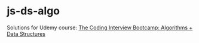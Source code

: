 # js-ds-algo

Solutions for Udemy course: [The Coding Interview Bootcamp: Algorithms + Data Structures](https://www.udemy.com/coding-interview-bootcamp-algorithms-and-data-structure/)
